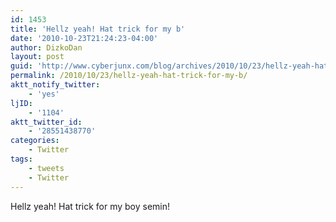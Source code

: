 ```yaml
---
id: 1453
title: 'Hellz yeah! Hat trick for my b'
date: '2010-10-23T21:24:23-04:00'
author: DizkoDan
layout: post
guid: 'http://www.cyberjunx.com/blog/archives/2010/10/23/hellz-yeah-hat-trick-for-my-b/'
permalink: /2010/10/23/hellz-yeah-hat-trick-for-my-b/
aktt_notify_twitter:
    - 'yes'
ljID:
    - '1104'
aktt_twitter_id:
    - '28551438770'
categories:
    - Twitter
tags:
    - tweets
    - Twitter
---
```


Hellz yeah! Hat trick for my boy semin!
